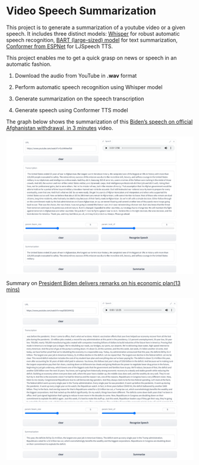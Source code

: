 # Video Speech Summarization

This project is to generate a summarization of a youtube video or a given speech. It includes three distinct models:
[Whisper](https://github.com/openai/whisper) for robust automatic speech recognition, 
[BART (large-sized) model](https://github.com/facebookresearch/fairseq/tree/main/examples/bart) for text summarization, 
[Conformer from ESPNet](https://github.com/espnet/espnet_model_zoo) for LJSpeech TTS. 

This project enables me to get a quick grasp on news or speech in an automatic fashion.

1. Download the audio from YouTube in **.wav** format

2. Perform automatic speech recognition using Whisper model

3. Generate summarization on the speech transcription

4. Generate speech using Conformer TTS model

The graph below shows the summarization of this [Biden’s speech on official Afghanistan withdrawal, in 3 minutes](https://www.youtube.com/watch?v=DuX4K4eeTz8) video.

![biden speech summary](https://github.com/jiedong-yang/Speech-Summarization/blob/main/results/biden-afgan-test.png)

Summary on [President Biden delivers remarks on his economic plan(13 mins)](https://www.youtube.com/watch?v=nepOSEGHHCQA)

![13 mins speech summary](https://github.com/jiedong-yang/Speech-Summarization/blob/main/results/biden-eco-plan-test.png)
